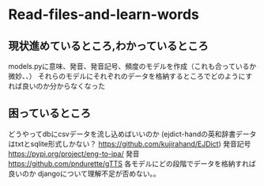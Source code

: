 # Read-files-and-learn-words

## 現状進めているところ,わかっているところ
models.pyに意味、発音、発音記号、頻度のモデルを作成（これも合っているか微妙、、）
それらのモデルにそれぞれのデータを格納するところでどのようにすれば良いのか分からなくなった


## 困っているところ
どうやってdbにcsvデータを流し込めばいいのか
(ejdict-handの英和辞書データはtxtとsqlite形式しかない？ https://github.com/kujirahand/EJDict)
発音記号　https://pypi.org/project/eng-to-ipa/
発音　https://github.com/pndurette/gTTS
各モデルにどの段階でデータを格納すれば良いのか
djangoについて理解不足が否めない。。
